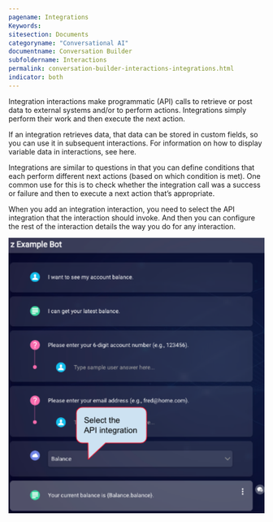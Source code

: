 ```yaml
---
pagename: Integrations
Keywords:
sitesection: Documents
categoryname: "Conversational AI"
documentname: Conversation Builder
subfoldername: Interactions
permalink: conversation-builder-interactions-integrations.html
indicator: both
---
```


Integration interactions make programmatic (API) calls to retrieve or post data to external systems and/or to perform actions. Integrations simply perform their work and then execute the next action.

If an integration retrieves data, that data can be stored in custom fields, so you can use it in subsequent interactions. For information on how to display variable data in interactions, see here.

Integrations are similar to questions in that you can define conditions that each perform different next actions (based on which condition is met). One common use for this is to check whether the integration call was a success or failure and then to execute a next action that’s appropriate.

When you add an integration interaction, you need to select the API integration that the interaction should invoke. And then you can configure the rest of the interaction details the way you do for any interaction.

<img style="width:550px" src="img/ConvoBuilder/integrations_example.png">